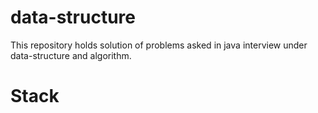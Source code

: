 # data-structure
This repository holds solution of problems asked in java interview under data-structure and algorithm.

# Stack

